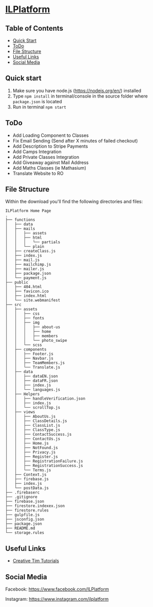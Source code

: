 # [ILPlatform ](https://www.ilplatform.be)

## Table of Contents

* [Quick Start](#quick-start)
* [ToDo](#todo)
* [File Structure](#file-structure)
* [Useful Links](#useful-links)
* [Social Media](#social-media)

## Quick start

1.  Make sure you have node.js (<https://nodejs.org/en/>) installed
2.  Type `npm install` in terminal/console in the source folder where `package.json` is located
3.  Run in terminal `npm start`

## ToDo

* Add Loading Component to Classes
* Fix Email Sending (Send after X minutes of failed checkout)
* Add Description to Stripe Payments
* Add Camps Integration
* Add Private Classes Integration
* Add Giveaway against Mail Address
* Add Maths Classes (ie Mathasium)
* Translate Website to RO

## File Structure

Within the download you'll find the following directories and files:
```
ILPlatform Home Page
.
├── functions
│   ├── data
│   ├── mails
│   │   ├── assets
│   │   ├── html
│   │   │   └── partials
│   │   └── plain
│   ├── createClass.js
│   ├── index.js
│   ├── mail.js
│   ├── mailchimp.js
│   ├── mailer.js
│   ├── package.json
│   └── payment.js
├── public
│   ├── 404.html
│   ├── favicon.ico
│   ├── index.html
│   └── site.webmanifest
├── src
│   ├── assets
│   │   ├── css
│   │   ├── fonts
│   │   ├── img
│   │   │   ├── about-us
│   │   │   ├── home
│   │   │   ├── members
│   │   │   └── photo_swipe
│   │   └── scss
│   ├── components
│   │   ├── Footer.js
│   │   ├── Navbar.js
│   │   ├── TeamMembers.js
│   │   └── Translate.js
│   ├── data
│   │   ├── dataEN.json
│   │   ├── dataFR.json
│   │   ├── index.js
│   │   └── languages.js
│   ├── Helpers
│   │   ├── handleVerification.json
│   │   ├── index.js
│   │   └── scrollTop.js
│   ├── views
│   │   ├── AboutUs.js
│   │   ├── ClassDetails.js
│   │   ├── ClassList.js
│   │   ├── ClassType.js
│   │   ├── ContactSuccess.js
│   │   ├── ContactUs.js
│   │   ├── Home.js
│   │   ├── NotFound.js
│   │   ├── Privacy.js
│   │   ├── Register.js
│   │   ├── RegistrationFailure.js
│   │   ├── RegistrationSuccess.js
│   │   └── Terms.js  
│   ├── Context.js
│   ├── firebase.js
│   ├── index.js
│   └── postData.js
├── .firebaserc
├── .gitignore
├── firebase.json
├── firestore.indexex.json
├── firestore.rules
├── gulpfile.js
├── jsconfig.json
├── package.json
├── README.md
└── storage.rules
```


## Useful Links

- [Creative Tim Tutorials](https://www.youtube.com/channel/UCVyTG4sCw-rOvB9oHkzZD1w)

## Social Media

Facebook: <https://www.facebook.com/ILPlatform>

Instagram: <https://www.instagram.com/ilplatform>
